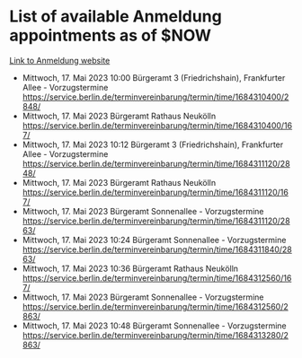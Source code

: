 # List of available Anmeldung appointments as of $NOW
[Link to Anmeldung website](https://service.berlin.de/terminvereinbarung/termin/tag.php?termin=1&anliegen[]=120686&dienstleisterlist=122210,122217,327316,122219,327312,122227,327314,122231,327346,122243,327348,122254,122252,329742,122260,329745,122262,329748,122271,327278,122273,327274,122277,327276,330436,122280,327294,122282,327290,122284,327292,122291,327270,122285,327266,122286,327264,122296,327268,150230,329760,122297,327286,122294,327284,122312,329763,122314,329775,122304,327330,122311,327334,122309,327332,317869,122281,327352,122279,329772,122283,122276,327324,122274,327326,122267,329766,122246,327318,122251,327320,122257,327322,122208,327298,122226,327300&herkunft=http%3A%2F%2Fservice.berlin.de%2Fdienstleistung%2F120686%2F)
- Mittwoch, 17. Mai 2023 10:00 Bürgeramt 3 (Friedrichshain), Frankfurter Allee - Vorzugstermine https://service.berlin.de/terminvereinbarung/termin/time/1684310400/2848/
- Mittwoch, 17. Mai 2023  Bürgeramt Rathaus Neukölln https://service.berlin.de/terminvereinbarung/termin/time/1684310400/167/
- Mittwoch, 17. Mai 2023 10:12 Bürgeramt 3 (Friedrichshain), Frankfurter Allee - Vorzugstermine https://service.berlin.de/terminvereinbarung/termin/time/1684311120/2848/
- Mittwoch, 17. Mai 2023  Bürgeramt Rathaus Neukölln https://service.berlin.de/terminvereinbarung/termin/time/1684311120/167/
- Mittwoch, 17. Mai 2023  Bürgeramt Sonnenallee - Vorzugstermine https://service.berlin.de/terminvereinbarung/termin/time/1684311120/2863/
- Mittwoch, 17. Mai 2023 10:24 Bürgeramt Sonnenallee - Vorzugstermine https://service.berlin.de/terminvereinbarung/termin/time/1684311840/2863/
- Mittwoch, 17. Mai 2023 10:36 Bürgeramt Rathaus Neukölln https://service.berlin.de/terminvereinbarung/termin/time/1684312560/167/
- Mittwoch, 17. Mai 2023  Bürgeramt Sonnenallee - Vorzugstermine https://service.berlin.de/terminvereinbarung/termin/time/1684312560/2863/
- Mittwoch, 17. Mai 2023 10:48 Bürgeramt Sonnenallee - Vorzugstermine https://service.berlin.de/terminvereinbarung/termin/time/1684313280/2863/
